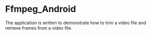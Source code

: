 # Ffmpeg_Android
The application is written to demonstrate how to trim a video file and retrieve frames from a video file.
